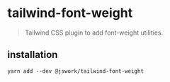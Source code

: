 # tailwind-font-weight
> Tailwind CSS plugin to add font-weight utilities.

## installation
```shell
yarn add --dev @jswork/tailwind-font-weight
```
